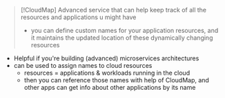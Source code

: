 
>[!CloudMap]
>Advanced service that can help keep track of all the resources and applications u might have
>- you can define custom names for your application resources, and it maintains the updated location of these dynamically changing resources

- Helpful if you're building (advanced) microservices architectures
- can be used to assign names to cloud resources
	- resources = applications & workloads running in the cloud
	- then you can reference those names with help of CloudMap, and other apps can get info about other applications by its name